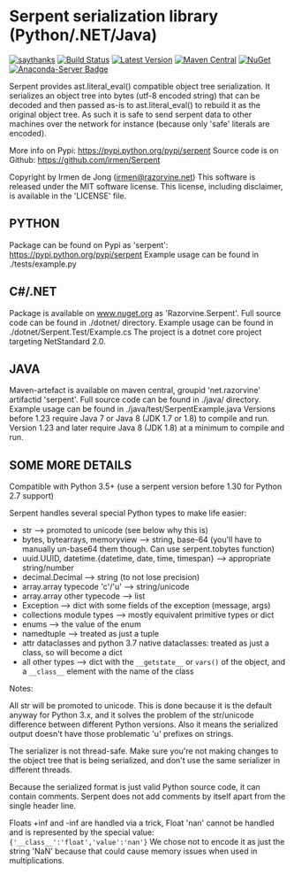Serpent serialization library (Python/.NET/Java)
================================================

[![saythanks](https://img.shields.io/badge/say-thanks-ff69b4.svg)](https://saythanks.io/to/irmen)
[![Build Status](https://travis-ci.org/irmen/Serpent.svg?branch=master)](https://travis-ci.org/irmen/Serpent)
[![Latest Version](https://img.shields.io/pypi/v/Serpent.svg)](https://pypi.python.org/pypi/Serpent/)
[![Maven Central](https://img.shields.io/maven-central/v/net.razorvine/serpent.svg)](http://search.maven.org/#search|ga|1|g%3A%22net.razorvine%22%20AND%20a%3A%22serpent%22)
[![NuGet](https://img.shields.io/nuget/v/Razorvine.Serpent.svg)](https://www.nuget.org/packages/Razorvine.Serpent/)
[![Anaconda-Server Badge](https://anaconda.org/conda-forge/serpent/badges/version.svg)](https://anaconda.org/conda-forge/serpent)

Serpent provides ast.literal_eval() compatible object tree serialization.
It serializes an object tree into bytes (utf-8 encoded string) that can be decoded and then
passed as-is to ast.literal_eval() to rebuild it as the original object tree.
As such it is safe to send serpent data to other machines over the network for instance
(because only 'safe' literals are encoded).

More info on Pypi: https://pypi.python.org/pypi/serpent
Source code is on Github: https://github.com/irmen/Serpent

Copyright by Irmen de Jong (irmen@razorvine.net)
This software is released under the MIT software license.
This license, including disclaimer, is available in the 'LICENSE' file.


PYTHON
------
Package can be found on Pypi as 'serpent': https://pypi.python.org/pypi/serpent
Example usage can be found in ./tests/example.py


C#/.NET
-------
Package is available on www.nuget.org as 'Razorvine.Serpent'.
Full source code can be found in ./dotnet/ directory.
Example usage can be found in ./dotnet/Serpent.Test/Example.cs
The project is a dotnet core project targeting NetStandard 2.0.


JAVA
----
Maven-artefact is available on maven central, groupid 'net.razorvine' artifactid 'serpent'.
Full source code can be found in ./java/ directory.
Example usage can be found in ./java/test/SerpentExample.java
Versions before 1.23 require Java 7 or Java 8 (JDK 1.7 or 1.8) to compile and run.
Version 1.23 and later require Java 8 (JDK 1.8) at a minimum to compile and run.


SOME MORE DETAILS
-----------------
Compatible with Python 3.5+ (use a serpent version before 1.30 for Python 2.7 support)

Serpent handles several special Python types to make life easier:

 - str  --> promoted to unicode (see below why this is)
 - bytes, bytearrays, memoryview --> string, base-64
   (you'll have to manually un-base64 them though. Can use serpent.tobytes function)
 - uuid.UUID, datetime.{datetime, date, time, timespan}  --> appropriate string/number
 - decimal.Decimal  --> string (to not lose precision)
 - array.array typecode 'c'/'u' --> string/unicode
 - array.array other typecode --> list
 - Exception  --> dict with some fields of the exception (message, args)
 - collections module types  --> mostly equivalent primitive types or dict
 - enums --> the value of the enum
 - namedtuple --> treated as just a tuple
 - attr dataclasses and python 3.7 native dataclasses: treated as just a class, so will become a dict
 - all other types  --> dict with the ``__getstate__`` or ``vars()`` of the object, and a ``__class__`` element with the name of the class

Notes:

All str will be promoted to unicode. This is done because it is the
default anyway for Python 3.x, and it solves the problem of the str/unicode
difference between different Python versions. Also it means the serialized
output doesn't have those problematic 'u' prefixes on strings.

The serializer is not thread-safe. Make sure you're not making changes
to the object tree that is being serialized, and don't use the same
serializer in different threads.

Because the serialized format is just valid Python source code, it can
contain comments. Serpent does not add comments by itself apart from the
single header line.

Floats +inf and -inf are handled via a trick, Float 'nan' cannot be handled
and is represented by the special value:  ``{'__class__':'float','value':'nan'}``
We chose not to encode it as just the string 'NaN' because that could cause
memory issues when used in multiplications.
